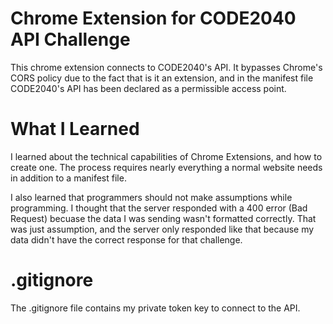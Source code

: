 # Chrome Extension for CODE2040 API Challenge 

This chrome extension connects to CODE2040's API. It bypasses Chrome's CORS policy due to the fact that is it an extension, and in the manifest file CODE2040's API has been declared as a permissible access point.

# What I Learned

I learned about the technical capabilities of Chrome Extensions, and how to create one. The process requires nearly everything a normal website needs in addition to a manifest file.

I also learned that programmers should not make assumptions while programming. I thought that the server responded with a 400 error (Bad Request) becuase the data I was sending wasn't formatted correctly. That was just assumption, and the server only responded like that because my data didn't have the correct response for that challenge.

# .gitignore

The .gitignore file contains my private token key to connect to the API.

